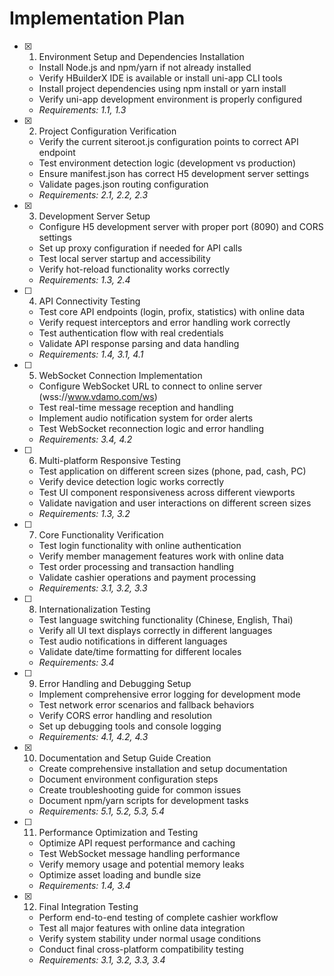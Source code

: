 # Implementation Plan

- [x] 1. Environment Setup and Dependencies Installation
  - Install Node.js and npm/yarn if not already installed
  - Verify HBuilderX IDE is available or install uni-app CLI tools
  - Install project dependencies using npm install or yarn install
  - Verify uni-app development environment is properly configured
  - _Requirements: 1.1, 1.3_

- [x] 2. Project Configuration Verification
  - Verify the current siteroot.js configuration points to correct API endpoint
  - Test environment detection logic (development vs production)
  - Ensure manifest.json has correct H5 development server settings
  - Validate pages.json routing configuration
  - _Requirements: 2.1, 2.2, 2.3_

- [x] 3. Development Server Setup
  - Configure H5 development server with proper port (8090) and CORS settings
  - Set up proxy configuration if needed for API calls
  - Test local server startup and accessibility
  - Verify hot-reload functionality works correctly
  - _Requirements: 1.3, 2.4_

- [ ] 4. API Connectivity Testing
  - Test core API endpoints (login, profix, statistics) with online data
  - Verify request interceptors and error handling work correctly
  - Test authentication flow with real credentials
  - Validate API response parsing and data handling
  - _Requirements: 1.4, 3.1, 4.1_

- [ ] 5. WebSocket Connection Implementation
  - Configure WebSocket URL to connect to online server (wss://www.vdamo.com/ws)
  - Test real-time message reception and handling
  - Implement audio notification system for order alerts
  - Test WebSocket reconnection logic and error handling
  - _Requirements: 3.4, 4.2_

- [ ] 6. Multi-platform Responsive Testing
  - Test application on different screen sizes (phone, pad, cash, PC)
  - Verify device detection logic works correctly
  - Test UI component responsiveness across different viewports
  - Validate navigation and user interactions on different screen sizes
  - _Requirements: 1.3, 3.2_

- [ ] 7. Core Functionality Verification
  - Test login functionality with online authentication
  - Verify member management features work with online data
  - Test order processing and transaction handling
  - Validate cashier operations and payment processing
  - _Requirements: 3.1, 3.2, 3.3_

- [ ] 8. Internationalization Testing
  - Test language switching functionality (Chinese, English, Thai)
  - Verify all UI text displays correctly in different languages
  - Test audio notifications in different languages
  - Validate date/time formatting for different locales
  - _Requirements: 3.4_

- [ ] 9. Error Handling and Debugging Setup
  - Implement comprehensive error logging for development mode
  - Test network error scenarios and fallback behaviors
  - Verify CORS error handling and resolution
  - Set up debugging tools and console logging
  - _Requirements: 4.1, 4.2, 4.3_

- [x] 10. Documentation and Setup Guide Creation
  - Create comprehensive installation and setup documentation
  - Document environment configuration steps
  - Create troubleshooting guide for common issues
  - Document npm/yarn scripts for development tasks
  - _Requirements: 5.1, 5.2, 5.3, 5.4_

- [ ] 11. Performance Optimization and Testing
  - Optimize API request performance and caching
  - Test WebSocket message handling performance
  - Verify memory usage and potential memory leaks
  - Optimize asset loading and bundle size
  - _Requirements: 1.4, 3.4_

- [x] 12. Final Integration Testing
  - Perform end-to-end testing of complete cashier workflow
  - Test all major features with online data integration
  - Verify system stability under normal usage conditions
  - Conduct final cross-platform compatibility testing
  - _Requirements: 3.1, 3.2, 3.3, 3.4_